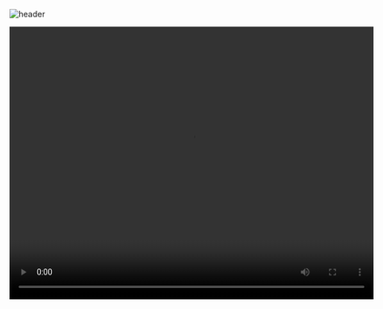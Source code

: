 ![header](https://capsule-render.vercel.app/api?type=waving&text=Frame%20Construction%20Instructions&animation=scaleIn&color=gradient&fontColor=000000&customColorList=6&height=150&fontSize=50&fontAlignY=35)
<p align="center">
  <video width="640" height="480" src=https://github.com/RHSMcLain/XV-Swarm-2024/assets/116665790/c1a68027-7129-4b6f-8797-e6acaacf9bce></video/>
</p>
